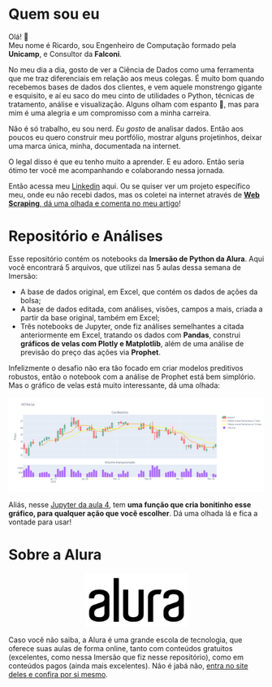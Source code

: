 <h1 id="quem-sou-eu">Quem sou eu</h1>
<p>Olá! 👋<br>
Meu nome é Ricardo, sou Engenheiro de Computação formado pela <strong>Unicamp</strong>, e Consultor da <strong>Falconi</strong>.</p>
<p>No meu dia a dia, gosto de ver a Ciência de Dados como uma ferramenta que me traz diferenciais em relação aos meus colegas. É muito bom quando recebemos bases de dados dos clientes, e vem aquele monstrengo gigante e esquisito, e aí eu saco do meu cinto de utilidades o Python, técnicas de tratamento, análise e visualização. Alguns olham com espanto 👀, mas para mim é uma alegria e um compromisso com a minha carreira.</p>
<p>Não é só trabalho, eu sou nerd. <em>Eu gosto</em> de analisar dados. Então aos poucos eu quero construir meu portfólio, mostrar alguns projetinhos, deixar uma marca única, minha, documentada na internet.</p>
<p>O legal disso é que eu tenho muito a aprender. E eu adoro. Então seria ótimo ter você me acompanhando e colaborando nessa jornada.</p>
<p>Então acessa meu <a href="https://www.linkedin.com/in/ricardopeloi/">Linkedin</a> aqui. Ou se quiser ver um projeto específico meu, onde eu não recebi dados, mas os coletei na internet através de <a href="https://www.linkedin.com/pulse/meus-projetos-de-data-science-com-web-scraping-ricardo-ferrari-peloi/"><strong>Web Scraping</strong>, dá uma olhada e comenta no meu artigo</a>!</p>
<h1 id="repositório-e-análises">Repositório e Análises</h1>
<p>Esse repositório contém os notebooks da <strong>Imersão de Python da Alura</strong>. Aqui você encontrará 5 arquivos, que utilizei nas 5 aulas dessa semana de Imersão:</p>
<ul>
<li>A base de dados original, em Excel, que contém os dados de ações da bolsa;</li>
<li>A base de dados editada, com análises, visões, campos a mais, criada a partir da base original, também em Excel;</li>
<li>Três notebooks de Jupyter, onde fiz análises semelhantes a citada anteriormente em Excel, tratando os dados com <strong>Pandas</strong>, construi <strong>gráficos de velas com Plotly e Matplotlib</strong>, além de uma análise de previsão do preço das ações via <strong>Prophet</strong>.</li>
</ul>
<p>Infelizmente o desafio não era tão focado em criar modelos preditivos robustos, então o notebook com a análise de Prophet está bem simplório. Mas o gráfico de velas está muito interessante, dá uma olhada:</p>
<center><img src="https://raw.githubusercontent.com/ricardopeloi/alura_imersao_python/61c9bcd6262c1000575cc51a3f231ca3743454af/Imagens/newplot.png" alt="drawing"></center>
<p>Aliás, nesse <a href="https://github.com/ricardopeloi/alura_imersao_python/blob/Altera%C3%A7%C3%B5es/Aula_4_-_Gr%C3%A1fico_Velas.ipynb">Jupyter da aula 4</a>, tem <strong>uma função que cria bonitinho esse gráfico, para qualquer ação que você escolher</strong>. Dá uma olhada lá e fica a vontade para usar!</p>
<h1 id="sobre-a-alura">Sobre a Alura</h1>
<center><img src="https://raw.githubusercontent.com/ricardopeloi/alura_imersao_python/main/Imagens/Logo%20Alura.webp" alt="drawing" width="200"></center>
<p>Caso você não saiba, a Alura é uma grande escola de tecnologia, que oferece suas aulas de forma online, tanto com conteúdos gratuitos (excelentes, como nessa Imersão que fiz nesse repositório), como em conteúdos pagos (ainda mais excelentes). Não é jabá não, <a href="https://www.alura.com.br/">entra no site deles e confira por si mesmo</a>.</p>

